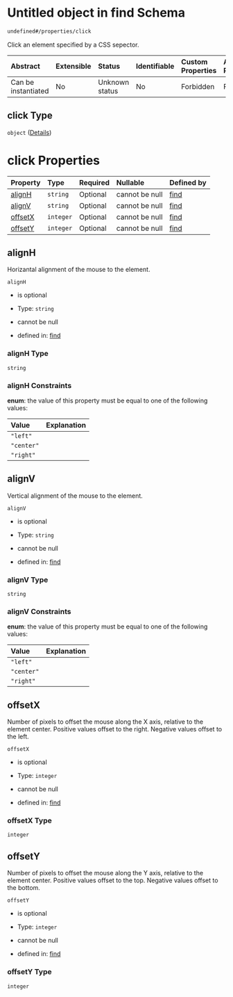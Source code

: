 # Untitled object in find Schema

```txt
undefined#/properties/click
```

Click an element specified by a CSS sepector.

| Abstract            | Extensible | Status         | Identifiable | Custom Properties | Additional Properties | Access Restrictions | Defined In                                                           |
| :------------------ | :--------- | :------------- | :----------- | :---------------- | :-------------------- | :------------------ | :------------------------------------------------------------------- |
| Can be instantiated | No         | Unknown status | No           | Forbidden         | Forbidden             | none                | [find\_v1.schema.json\*](find_v1.schema.json "open original schema") |

## click Type

`object` ([Details](find_v1-properties-click.md))

# click Properties

| Property            | Type      | Required | Nullable       | Defined by                                                                                              |
| :------------------ | :-------- | :------- | :------------- | :------------------------------------------------------------------------------------------------------ |
| [alignH](#alignh)   | `string`  | Optional | cannot be null | [find](find_v1-properties-click-properties-alignh.md "undefined#/properties/click/properties/alignH")   |
| [alignV](#alignv)   | `string`  | Optional | cannot be null | [find](find_v1-properties-click-properties-alignv.md "undefined#/properties/click/properties/alignV")   |
| [offsetX](#offsetx) | `integer` | Optional | cannot be null | [find](find_v1-properties-click-properties-offsetx.md "undefined#/properties/click/properties/offsetX") |
| [offsetY](#offsety) | `integer` | Optional | cannot be null | [find](find_v1-properties-click-properties-offsety.md "undefined#/properties/click/properties/offsetY") |

## alignH

Horizantal alignment of the mouse to the element.

`alignH`

*   is optional

*   Type: `string`

*   cannot be null

*   defined in: [find](find_v1-properties-click-properties-alignh.md "undefined#/properties/click/properties/alignH")

### alignH Type

`string`

### alignH Constraints

**enum**: the value of this property must be equal to one of the following values:

| Value      | Explanation |
| :--------- | :---------- |
| `"left"`   |             |
| `"center"` |             |
| `"right"`  |             |

## alignV

Vertical alignment of the mouse to the element.

`alignV`

*   is optional

*   Type: `string`

*   cannot be null

*   defined in: [find](find_v1-properties-click-properties-alignv.md "undefined#/properties/click/properties/alignV")

### alignV Type

`string`

### alignV Constraints

**enum**: the value of this property must be equal to one of the following values:

| Value      | Explanation |
| :--------- | :---------- |
| `"left"`   |             |
| `"center"` |             |
| `"right"`  |             |

## offsetX

Number of pixels to offset the mouse along the X axis, relative to the element center. Positive values offset to the right. Negative values offset to the left.

`offsetX`

*   is optional

*   Type: `integer`

*   cannot be null

*   defined in: [find](find_v1-properties-click-properties-offsetx.md "undefined#/properties/click/properties/offsetX")

### offsetX Type

`integer`

## offsetY

Number of pixels to offset the mouse along the Y axis, relative to the element center. Positive values offset to the top. Negative values offset to the bottom.

`offsetY`

*   is optional

*   Type: `integer`

*   cannot be null

*   defined in: [find](find_v1-properties-click-properties-offsety.md "undefined#/properties/click/properties/offsetY")

### offsetY Type

`integer`
